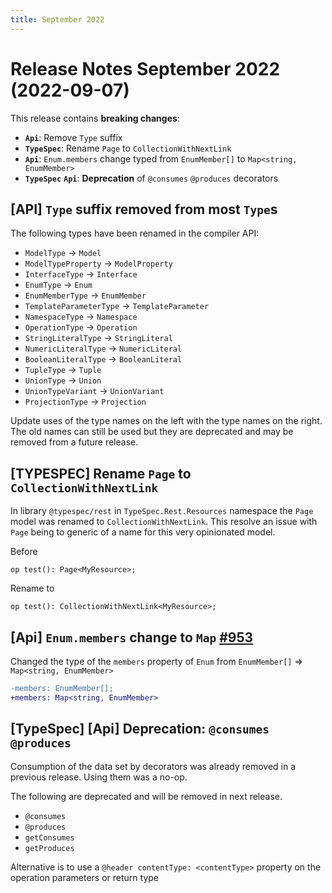 ```yaml
---
title: September 2022
---
```


# Release Notes September 2022 (2022-09-07)

This release contains **breaking changes**:

- **`Api`**: Remove `Type` suffix
- **`TypeSpec`**: Rename `Page` to `CollectionWithNextLink`
- **`Api`**: `Enum.members` change typed from `EnumMember[]` to `Map<string, EnumMember>`
- **`TypeSpec`** **`Api`**: **Deprecation** of `@consumes` `@produces` decorators

## **[API]** `Type` suffix removed from most `Type`s

The following types have been renamed in the compiler API:

- `ModelType` -> `Model`
- `ModelTypeProperty` -> `ModelProperty`
- `InterfaceType` -> `Interface`
- `EnumType` -> `Enum`
- `EnumMemberType` -> `EnumMember`
- `TemplateParameterType` -> `TemplateParameter`
- `NamespaceType` -> `Namespace`
- `OperationType` -> `Operation`
- `StringLiteralType` -> `StringLiteral`
- `NumericLiteralType` -> `NumericLiteral`
- `BooleanLiteralType` -> `BooleanLiteral`
- `TupleType` -> `Tuple`
- `UnionType` -> `Union`
- `UnionTypeVariant` -> `UnionVariant`
- `ProjectionType` -> `Projection`

Update uses of the type names on the left with the type names on the right. The old names can still be used but they are deprecated and may be removed from a future release.

## [TYPESPEC] Rename `Page` to `CollectionWithNextLink`

In library `@typespec/rest` in `TypeSpec.Rest.Resources` namespace the `Page` model was renamed to `CollectionWithNextLink`.
This resolve an issue with `Page` being to generic of a name for this very opinionated model.

Before

```typespec
op test(): Page<MyResource>;
```

Rename to

```typespec
op test(): CollectionWithNextLink<MyResource>;
```

## **[Api]** `Enum.members` change to `Map` [#953](https://github.com/microsoft/typespec/pull/953)

Changed the type of the `members` property of `Enum` from `EnumMember[]` => `Map<string, EnumMember>`

```diff
-members: EnumMember[];
+members: Map<string, EnumMember>
```

## [TypeSpec] [Api] **Deprecation**: `@consumes` `@produces`

Consumption of the data set by decorators was already removed in a previous release. Using them was a no-op.

The following are deprecated and will be removed in next release.

- `@consumes`
- `@produces`
- `getConsumes`
- `getProduces`

Alternative is to use a `@header contentType: <contentType>` property on the operation parameters or return type

